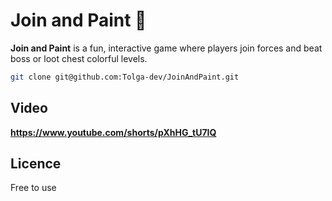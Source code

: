 # Join and Paint 🎨

**Join and Paint** is a fun, interactive game where players join forces and beat boss or loot chest colorful levels. 

```bash
git clone git@github.com:Tolga-dev/JoinAndPaint.git
```

## Video
**https://www.youtube.com/shorts/pXhHG_tU7IQ**

## Licence

Free to use 


